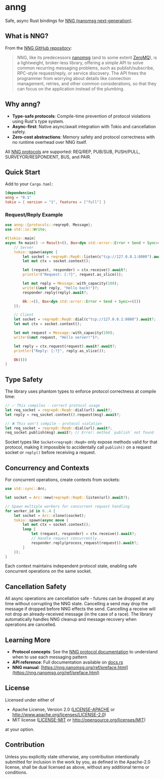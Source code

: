 # anng

Safe, async Rust bindings for [NNG (nanomsg next-generation)](https://nng.nanomsg.org/).

## What is NNG?

From the [NNG GitHub repository](https://github.com/nanomsg/nng):

> NNG, like its predecessors [nanomsg](http://nanomsg.org) (and to some extent
> [ZeroMQ](http://zeromq.org/)), is a lightweight, broker-less library,
> offering a simple API to solve common recurring messaging problems,
> such as publish/subscribe, RPC-style request/reply, or service discovery.
> The API frees the programmer from worrying about details like connection
> management, retries, and other common considerations, so that they
> can focus on the application instead of the plumbing.

## Why anng?

- **Type-safe protocols**:
  Compile-time prevention of protocol violations using Rust's type system.
- **Async-first**:
  Native async/await integration with Tokio and cancellation safety.
- **Zero-cost abstractions**:
  Memory safety and protocol correctness with no runtime overhead over NNG itself.

All [NNG protocols](https://nng.nanomsg.org/ref/proto/index.html) are
supported: REQ/REP, PUB/SUB, PUSH/PULL, SURVEYOR/RESPONDENT, BUS, and
PAIR.

## Quick Start

Add to your `Cargo.toml`:

```toml
[dependencies]
anng = "0.1"
tokio = { version = "1", features = ["full"] }
```

### Request/Reply Example

```rust
use anng::{protocols::reqrep0, Message};
use std::io::Write;

#[tokio::main]
async fn main() -> Result<(), Box<dyn std::error::Error + Send + Sync>> {
    // Server
    tokio::spawn(async {
        let socket = reqrep0::Rep0::listen(c"tcp://127.0.0.1:8080").await?;
        let mut ctx = socket.context();

        let (request, responder) = ctx.receive().await?;
        println!("Request: {:?}", request.as_slice());

        let mut reply = Message::with_capacity(100);
        write!(&mut reply, "Hello back!")?;
        responder.reply(reply).await?;

        Ok::<(), Box<dyn std::error::Error + Send + Sync>>(())
    });

    // Client
    let socket = reqrep0::Req0::dial(c"tcp://127.0.0.1:8080").await?;
    let mut ctx = socket.context();

    let mut request = Message::with_capacity(100);
    write!(&mut request, "Hello server!")?;

    let reply = ctx.request(request).await?.await?;
    println!("Reply: {:?}", reply.as_slice());

    Ok(())
}
```

## Type Safety

The library uses phantom types to enforce protocol correctness at compile time:

```rust
// ✅ This compiles - correct protocol usage
let req_socket = reqrep0::Req0::dial(url).await?;
let reply = req_socket.context().request(msg).await?;

// ❌ This won't compile - protocol violation
let req_socket = reqrep0::Req0::dial(url).await?;
req_socket.publish(msg).await?; // Error: method `publish` not found
```

Socket types like `Socket<reqrep0::Req0>` only expose methods valid for
that protocol, making it impossible to accidentally call `publish()` on
a request socket or `reply()` before receiving a request.

## Concurrency and Contexts

For concurrent operations, create contexts from sockets:

```rust
use std::sync::Arc;

let socket = Arc::new(reqrep0::Rep0::listen(url).await?);

// Spawn multiple workers for concurrent request handling
for worker_id in 0..4 {
    let socket = Arc::clone(&socket);
    tokio::spawn(async move {
        let mut ctx = socket.context();
        loop {
            let (request, responder) = ctx.receive().await?;
            // Handle request concurrently...
            responder.reply(process_request(request)).await?;
        }
    });
}
```

Each context maintains independent protocol state, enabling safe
concurrent operations on the same socket.

## Cancellation Safety

All async operations are cancellation safe - futures can be dropped at
any time without corrupting the NNG state. Cancelling a send may drop
the message if dropped before NNG effects the send. Cancelling a receive
will not drop an already-received message (in the case of a race). The
library automatically handles NNG cleanup and message recovery when
operations are cancelled.

## Learning More

- **Protocol concepts**: See the [NNG protocol documentation](https://nng.nanomsg.org/ref/proto/index.html) to understand when to use each messaging pattern
- **API reference**: Full documentation available on [docs.rs](https://docs.rs/anng)
- **NNG manual**: [https://nng.nanomsg.org/ref/preface.html](https://nng.nanomsg.org/ref/preface.html)

## License

Licensed under either of

* Apache License, Version 2.0
   ([LICENSE-APACHE](LICENSE-APACHE) or <http://www.apache.org/licenses/LICENSE-2.0>)
* MIT license
   ([LICENSE-MIT](LICENSE-MIT) or <http://opensource.org/licenses/MIT>)

at your option.

## Contribution

Unless you explicitly state otherwise, any contribution intentionally submitted
for inclusion in the work by you, as defined in the Apache-2.0 license, shall be
dual licensed as above, without any additional terms or conditions.
